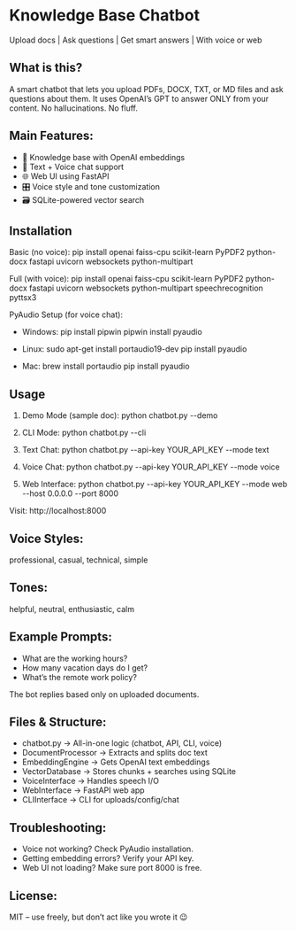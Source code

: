 Knowledge Base Chatbot
======================

Upload docs | Ask questions | Get smart answers | With voice or web

What is this?
-------------
A smart chatbot that lets you upload PDFs, DOCX, TXT, or MD files and ask questions about them.
It uses OpenAI’s GPT to answer ONLY from your content. No hallucinations. No fluff.

Main Features:
--------------
- 🧠 Knowledge base with OpenAI embeddings
- 💬 Text + Voice chat support
- 🌐 Web UI using FastAPI
- 🎛️ Voice style and tone customization
- 🗃️ SQLite-powered vector search

Installation
------------

Basic (no voice):
pip install openai faiss-cpu scikit-learn PyPDF2 python-docx fastapi uvicorn websockets python-multipart

Full (with voice):
pip install openai faiss-cpu scikit-learn PyPDF2 python-docx fastapi uvicorn websockets python-multipart speechrecognition pyttsx3

PyAudio Setup (for voice chat):

- Windows:
  pip install pipwin
  pipwin install pyaudio

- Linux:
  sudo apt-get install portaudio19-dev
  pip install pyaudio

- Mac:
  brew install portaudio
  pip install pyaudio

Usage
-----

1. Demo Mode (sample doc):
   python chatbot.py --demo

2. CLI Mode:
   python chatbot.py --cli

3. Text Chat:
   python chatbot.py --api-key YOUR_API_KEY --mode text

4. Voice Chat:
   python chatbot.py --api-key YOUR_API_KEY --mode voice

5. Web Interface:
   python chatbot.py --api-key YOUR_API_KEY --mode web --host 0.0.0.0 --port 8000

Visit: http://localhost:8000

Voice Styles:
-------------
professional, casual, technical, simple

Tones:
------
helpful, neutral, enthusiastic, calm

Example Prompts:
----------------
- What are the working hours?
- How many vacation days do I get?
- What’s the remote work policy?

The bot replies based only on uploaded documents.

Files & Structure:
------------------
- chatbot.py         → All-in-one logic (chatbot, API, CLI, voice)
- DocumentProcessor  → Extracts and splits doc text
- EmbeddingEngine    → Gets OpenAI text embeddings
- VectorDatabase     → Stores chunks + searches using SQLite
- VoiceInterface     → Handles speech I/O
- WebInterface       → FastAPI web app
- CLIInterface       → CLI for uploads/config/chat

Troubleshooting:
----------------
- Voice not working? Check PyAudio installation.
- Getting embedding errors? Verify your API key.
- Web UI not loading? Make sure port 8000 is free.

License:
--------
MIT – use freely, but don’t act like you wrote it 😉
